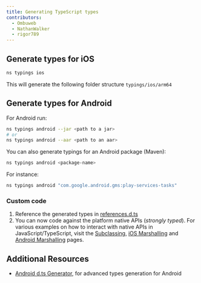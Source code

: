 ```yaml
---
title: Generating TypeScript types
contributors:
  - Ombuweb
  - NathanWalker
  - rigor789
---
```


## Generate types for iOS

```bash
ns typings ios
```

This will generate the following folder structure `typings/ios/arm64`

## Generate types for Android

For Android run:

```bash
ns typings android --jar <path to a jar>
# or
ns typings android --aar <path to an aar>
```

You can also generate typings for an Android package (Maven):

```bash
ns typings android <package-name>
```

For instance:

```bash
ns typings android "com.google.android.gms:play-services-tasks"
```

### Custom code

1. Reference the generated types in [references.d.ts](/project-structure/references-d-ts)
2. You can now code against the platform native APIs (_strongly typed_). For various examples on how to interact with native APIs in JavaScript/TypeScript, visit the [Subclassing](/guide/subclassing/), [iOS Marshalling](/guide/ios-marshalling) and [Android Marshalling](/guide/android-marshalling) pages.

## Additional Resources

- [Android d.ts Generator](https://github.com/NativeScript/android-dts-generator), for advanced types generation for Android
